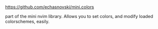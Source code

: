 https://github.com/echasnovski/mini.colors

part of the mini nvim library. Allows you to set colors, and modify loaded colorschemes, easily.